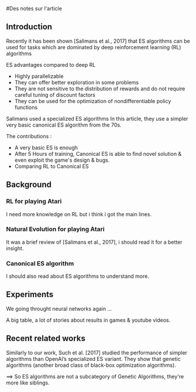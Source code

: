 #Des notes sur l'article


## Introduction
Recently it has been shown [Salimans et al., 2017] that ES
algorithms can be used for tasks which are dominated by deep
reinforcement learning (RL) algorithms

ES advantages compared to deep RL

* Highly parallelizable
* They can offer better exploration in some problems
* They are not sensitive to the distribution of rewards and do not require careful tuning of discount factors
* They can be used for the optimization of nondifferentiable
policy functions


Salimans used a specialized ES algorithms
In this article, they use a simpler very basic canonical ES algorithm from the 70s.


The contributions :

* A very basic ES is enough
* After 5 Hours of training, Canonical ES is able to find novel solution & even exploit the game's design & bugs.
* Comparing RL to Canonical ES

## Background

### RL for playing Atari

I need more knowledge on RL but i think i got the main lines.

### Natural Evolution for playing Atari

It was a brief review of [Salimans et al., 2017], i should read it for a better insight.


### Canonical ES algorithm

I should also read about ES algorithms to understand more.

## Experiments

We going throught neural networks again ...

A big table, a lot of stories about results in games & youtube videos.

## Recent related works

Similarly to our work, Such et al. [2017] studied the performance
of simpler algorithms than OpenAI’s specialized
ES variant. They show that genetic algorithms (another broad
class of black-box optimization algorithms).

==> So ES algorithms are not a subcategory of Genetic Algorithms, they're more like siblings.